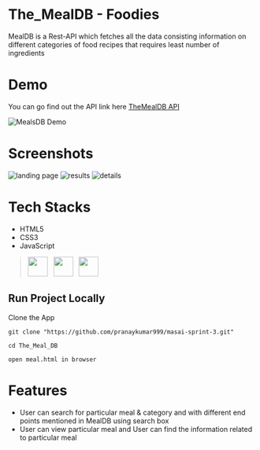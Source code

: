 # The_MealDB - Foodies
MealDB is a Rest-API which fetches all the data consisting information on different categories of food recipes that requires least number of ingredients
    
# Demo 
You can go find out the API link here <a href="https://www.themealdb.com/api.php">TheMealDB API</a>

![MealsDB Demo](https://github.com/pranaykumar999/masai-sprint-3/blob/main/compressed.gif)

# Screenshots

<img src="https://github.com/pranaykumar999/masai-sprint-3/blob/main/Screenshot%20(397).png" alt="landing page">
<img src="https://github.com/pranaykumar999/masai-sprint-3/blob/main/Screenshot%20(399).png" alt="results">
<img src="https://github.com/pranaykumar999/masai-sprint-3/blob/main/Screenshot%20(401).png" alt="details">

# Tech Stacks

* HTML5
* CSS3
* JavaScript

> <img height="40" src="https://www.flaticon.com/svg/static/icons/svg/1216/1216733.svg">&nbsp;&nbsp;
    <img height="40" src="https://www.flaticon.com/svg/static/icons/svg/732/732190.svg">&nbsp;&nbsp;
    <img height="40" src="https://www.flaticon.com/svg/static/icons/svg/541/541509.svg">&nbsp;&nbsp;
    

## Run Project Locally
Clone the App
```
git clone "https://github.com/pranaykumar999/masai-sprint-3.git"

cd The_Meal_DB

open meal.html in browser
```

# Features 
* User can search for particular meal & category and with different end points mentioned in MealDB using search box
* User can view particular meal and User can find the information related to particular meal
 
 
